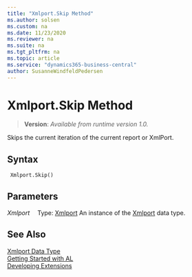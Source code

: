 ```yaml
---
title: "Xmlport.Skip Method"
ms.author: solsen
ms.custom: na
ms.date: 11/23/2020
ms.reviewer: na
ms.suite: na
ms.tgt_pltfrm: na
ms.topic: article
ms.service: "dynamics365-business-central"
author: SusanneWindfeldPedersen
---
```

[//]: # (START>DO_NOT_EDIT)
[//]: # (IMPORTANT:Do not edit any of the content between here and the END>DO_NOT_EDIT.)
[//]: # (Any modifications should be made in the .xml files in the ModernDev repo.)
# Xmlport.Skip Method
> **Version**: _Available from runtime version 1.0._

Skips the current iteration of the current report or XmlPort.


## Syntax
```
 Xmlport.Skip()
```

## Parameters
*Xmlport*
&emsp;Type: [Xmlport](xmlport-data-type.md)
An instance of the [Xmlport](xmlport-data-type.md) data type.


[//]: # (IMPORTANT: END>DO_NOT_EDIT)
## See Also
[Xmlport Data Type](xmlport-data-type.md)  
[Getting Started with AL](../../devenv-get-started.md)  
[Developing Extensions](../../devenv-dev-overview.md)